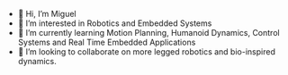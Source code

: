 - 👋 Hi, I’m Miguel
- 👀 I’m interested in Robotics and Embedded Systems
- 🌱 I’m currently learning Motion Planning, Humanoid Dynamics, Control Systems and Real Time Embedded Applications
- 💞️ I’m looking to collaborate on more legged robotics and bio-inspired dynamics.

<!---
mikegaro/mikegaro is a ✨ special ✨ repository because its `README.md` (this file) appears on your GitHub profile.
You can click the Preview link to take a look at your changes.
--->
